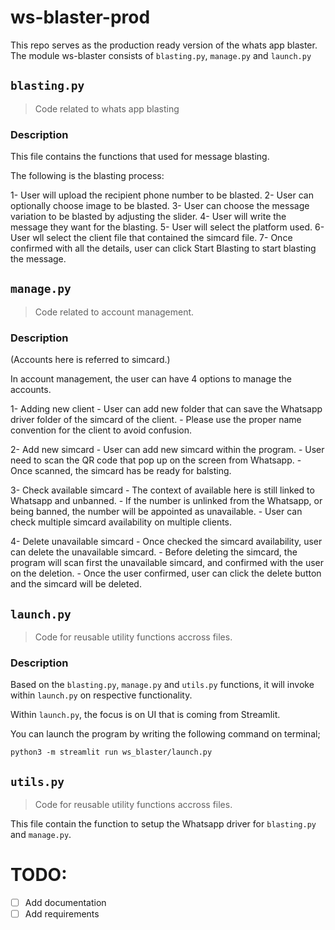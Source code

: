 # ws-blaster-prod

This repo serves as the production ready version of the whats app blaster.
The module ws-blaster consists of `blasting.py`, `manage.py` and `launch.py`

## `blasting.py`

> Code related to whats app blasting

### Description

This file contains the functions that used for message blasting. 

The following is the blasting process:

1- User will upload the recipient phone number to be blasted. 
2- User can optionally choose image to be blasted.
3- User can choose the message variation to be blasted by adjusting the slider. 
4- User will write the message they want for the blasting. 
5- User will select the platform used. 
6- User wll select the client file that contained the simcard file. 
7- Once confirmed with all the details, user can click Start Blasting to start blasting the message. 

## `manage.py`

> Code related to account management.

### Description
(Accounts here is referred to simcard.)

In account management, the user can have 4 options to manage the accounts. 

1- Adding new client
    - User can add new folder that can save the Whatsapp driver folder of the simcard of the client.
    - Please use the proper name convention for the client to avoid confusion.

2- Add new simcard
    - User can add new simcard within the program. 
    - User need to scan the QR code that pop up on the screen from Whatsapp. 
    - Once scanned, the simcard has be ready for balsting.

3- Check available simcard
    - The context of available here is still linked to Whatsapp and unbanned. 
    - If the number is unlinked from the Whatsapp, or being banned, the number will be appointed as unavailable. 
    - User can check multiple simcard availability on multiple clients.

4- Delete unavailable simcard
    - Once checked the simcard availability, user can delete the unavailable simcard. 
    - Before deleting the simcard, the program will scan first the unavailable simcard, and confirmed with the user on the deletion. 
    - Once the user confirmed, user can click the delete button and the simcard will be deleted.

## `launch.py`

> Code for reusable utility functions accross files.

### Description

Based on the `blasting.py`, `manage.py` and `utils.py` functions, it will invoke within `launch.py` on respective functionality. 

Within `launch.py`, the focus is on UI that is coming from Streamlit.  

You can launch the program by writing the following command on terminal;

`python3 -m streamlit run ws_blaster/launch.py`

## `utils.py`

> Code for reusable utility functions accross files.

This file contain the function to setup the Whatsapp driver for `blasting.py` and `manage.py`. 

# TODO:

- [ ] Add documentation
- [ ] Add requirements
